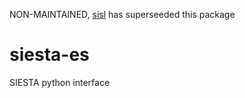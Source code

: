 NON-MAINTAINED, [sisl][sisl@git] has superseeded this package

siesta-es
====


SIESTA python interface


[sisl@git]: https://github.com/zerothi/sisl

